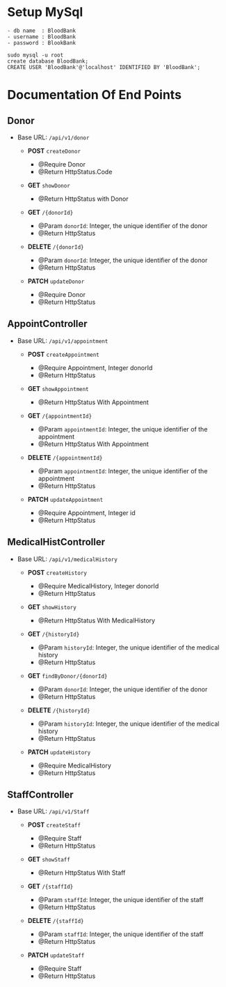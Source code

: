 # Setup MySql

    - db name  : BloodBank
    - username : BloodBank
    - password : BlookBank

    sudo mysql -u root
    create database BloodBank;
    CREATE USER 'BloodBank'@'localhost' IDENTIFIED BY 'BloodBank';

# Documentation Of End Points

## Donor

- Base URL: `/api/v1/donor`

  - **POST** `createDonor`

    - @Require Donor
    - @Return HttpStatus.Code

  - **GET** `showDonor`

    - @Return HttpStatus with Donor

  - **GET** `/{donorId}`

    - @Param `donorId`: Integer, the unique identifier of the donor
    - @Return HttpStatus

  - **DELETE** `/{donorId}`

    - @Param `donorId`: Integer, the unique identifier of the donor
    - @Return HttpStatus

  - **PATCH** `updateDonor`
    - @Require Donor
    - @Return HttpStatus

## AppointController

- Base URL: `/api/v1/appointment`

  - **POST** `createAppointment`

    - @Require Appointment, Integer donorId
    - @Return HttpStatus

  - **GET** `showAppointment`

    - @Return HttpStatus With Appointment

  - **GET** `/{appointmentId}`

    - @Param `appointmentId`: Integer, the unique identifier of the appointment
    - @Return HttpStatus With Appointment

  - **DELETE** `/{appointmentId}`

    - @Param `appointmentId`: Integer, the unique identifier of the appointment
    - @Return HttpStatus

  - **PATCH** `updateAppointment`
    - @Require Appointment, Integer id
    - @Return HttpStatus

## MedicalHistController

- Base URL: `/api/v1/medicalHistory`

  - **POST** `createHistory`

    - @Require MedicalHistory, Integer donorId
    - @Return HttpStatus

  - **GET** `showHistory`

    - @Return HttpStatus With MedicalHistory

  - **GET** `/{historyId}`

    - @Param `historyId`: Integer, the unique identifier of the medical history
    - @Return HttpStatus

  - **GET** `findByDonor/{donorId}`

    - @Param `donorId`: Integer, the unique identifier of the donor
    - @Return HttpStatus

  - **DELETE** `/{historyId}`

    - @Param `historyId`: Integer, the unique identifier of the medical history
    - @Return HttpStatus

  - **PATCH** `updateHistory`
    - @Require MedicalHistory
    - @Return HttpStatus

## StaffController

- Base URL: `/api/v1/Staff`

  - **POST** `createStaff`

    - @Require Staff
    - @Return HttpStatus

  - **GET** `showStaff`

    - @Return HttpStatus With Staff

  - **GET** `/{staffId}`

    - @Param `staffId`: Integer, the unique identifier of the staff
    - @Return HttpStatus

  - **DELETE** `/{staffId}`

    - @Param `staffId`: Integer, the unique identifier of the staff
    - @Return HttpStatus

  - **PATCH** `updateStaff`
    - @Require Staff
    - @Return HttpStatus
